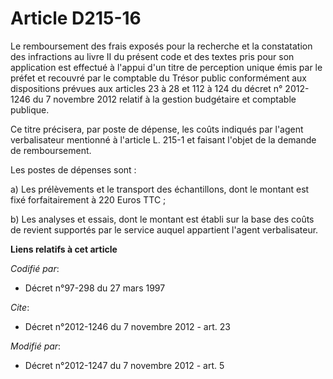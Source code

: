 # Article D215-16

Le remboursement des frais exposés pour la recherche et la constatation des infractions au livre II du présent code et des
textes pris pour son application est effectué à l'appui d'un titre de perception unique émis par le préfet et recouvré par le
comptable du Trésor public conformément aux dispositions prévues aux articles 23 à 28 et 112 à 124 du décret n° 2012-1246 du
7 novembre 2012 relatif à la gestion budgétaire et comptable publique. 

Ce titre précisera, par poste de dépense, les coûts indiqués par l'agent verbalisateur mentionné à l'article L. 215-1 et
faisant l'objet de la demande de remboursement. 

Les postes de dépenses sont : 

a) Les prélèvements et le transport des échantillons, dont le montant est fixé forfaitairement à 220 Euros TTC ; 

b) Les analyses et essais, dont le montant est établi sur la base des coûts de revient supportés par le service auquel
appartient l'agent verbalisateur.

**Liens relatifs à cet article**

_Codifié par_:

  - Décret n°97-298 du 27 mars 1997

_Cite_:

  - Décret n°2012-1246 du 7 novembre 2012 - art. 23

_Modifié par_:

  - Décret n°2012-1247 du 7 novembre 2012 - art. 5
